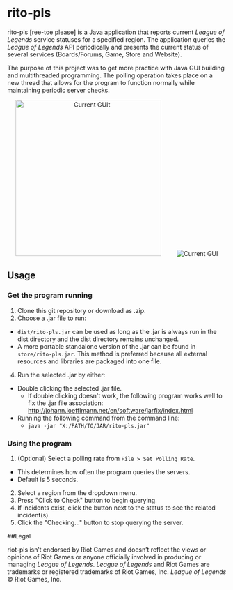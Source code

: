 # rito-pls
rito-pls [ree-toe please] is a Java application that reports current *League of Legends* service statuses for a specified region.  The application queries the *League of Legends* API periodically and presents the current status of several services (Boards/Forums, Game, Store and Website).

The purpose of this project was to get more practice with Java GUI building and multithreaded programming.  The polling operation takes place on a new thread that allows for the program to function normally while maintaining periodic server checks.

<p align="center">
<img src="http://i.imgur.com/kdXiIhb.png" alt="Current GUIt" width="335px" height="358px">
&nbsp;&nbsp;&nbsp;&nbsp;&nbsp;&nbsp;&nbsp;
<img src="http://i.imgur.com/fAcPYfP.png" alt="Current GUI">
</p>

## Usage

### Get the program running
1. Clone this git repository or download as .zip.
2. Choose a .jar file to run:
  * `dist/rito-pls.jar` can be used as long as the .jar is always run in the dist directory and the dist directory remains unchanged.
  * A more portable standalone version of the .jar can be found in `store/rito-pls.jar`.  This method is preferred because all external resources and libraries are packaged into one file.
4. Run the selected .jar by either:
  * Double clicking the selected .jar file.
    * If double clicking doesn't work, the following program works well to fix the .jar file association:       http://johann.loefflmann.net/en/software/jarfix/index.html
  * Running the following command from the command line:
    * `java -jar "X:/PATH/TO/JAR/rito-pls.jar"`

### Using the program
1. (Optional) Select a polling rate from `File > Set Polling Rate`.
  * This determines how often the program queries the servers.
  * Default is 5 seconds.
2. Select a region from the dropdown menu.
3. Press "Click to Check" button to begin querying.
4. If incidents exist, click the button next to the status to see the related incident(s).
5. Click the "Checking..." button to stop querying the server.


##Legal

riot-pls isn’t endorsed by Riot Games and doesn’t reflect the views or opinions of Riot Games or
anyone officially involved in producing or managing *League of Legends*. *League of Legends* and Riot Games
are trademarks or registered trademarks of Riot Games, Inc. *League of Legends* © Riot Games, Inc.
